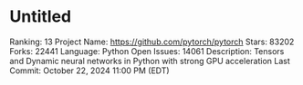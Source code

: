 # Untitled

Ranking: 13
Project Name: https://github.com/pytorch/pytorch
Stars: 83202
Forks: 22441
Language: Python
Open Issues: 14061
Description: Tensors and Dynamic neural networks in Python with strong GPU acceleration
Last Commit: October 22, 2024 11:00 PM (EDT)